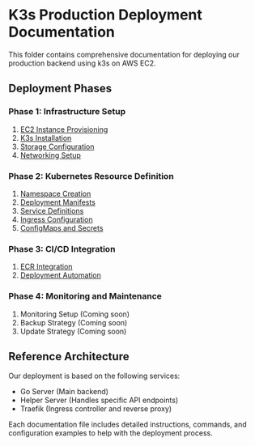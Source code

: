 # K3s Production Deployment Documentation

This folder contains comprehensive documentation for deploying our production backend using k3s on AWS EC2.

## Deployment Phases

### Phase 1: Infrastructure Setup

1. [EC2 Instance Provisioning](01-ec2-instance-provisioning.md)
2. [K3s Installation](02-k3s-installation.md)
3. [Storage Configuration](03-storage-configuration.md)
4. [Networking Setup](04-networking-setup.md)

### Phase 2: Kubernetes Resource Definition

1. [Namespace Creation](05-namespace-creation.md)
2. [Deployment Manifests](06-deployment-manifests.md)
3. [Service Definitions](07-service-definitions.md)
4. [Ingress Configuration](08-ingress-configuration.md)
5. [ConfigMaps and Secrets](09-configmaps-secrets.md)

### Phase 3: CI/CD Integration

1. [ECR Integration](10-ecr-integration.md)
2. [Deployment Automation](11-deployment-automation.md)

### Phase 4: Monitoring and Maintenance

1. Monitoring Setup (Coming soon)
2. Backup Strategy (Coming soon)
3. Update Strategy (Coming soon)

## Reference Architecture

Our deployment is based on the following services:
- Go Server (Main backend)
- Helper Server (Handles specific API endpoints)
- Traefik (Ingress controller and reverse proxy)

Each documentation file includes detailed instructions, commands, and configuration examples to help with the deployment process. 